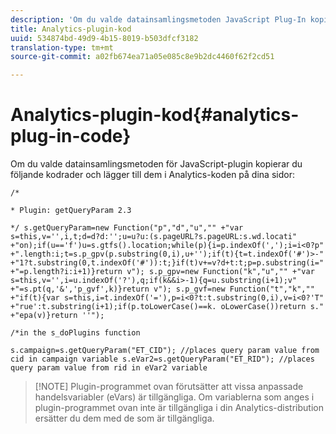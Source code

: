 ```yaml
---
description: 'Om du valde datainsamlingsmetoden JavaScript Plug-In kopierar du följande kodrader och lägger till dem i Analytics-koden på dina sidor '
title: Analytics-plugin-kod
uuid: 534874bd-49d9-4b15-8019-b503dfcf3182
translation-type: tm+mt
source-git-commit: a02fb674ea71a05e085c8e9b2dc4460f62f2cd51

---
```



# Analytics-plugin-kod{#analytics-plug-in-code}

Om du valde datainsamlingsmetoden för JavaScript-plugin kopierar du följande kodrader och lägger till dem i Analytics-koden på dina sidor:

`/*`

`* Plugin: getQueryParam 2.3`

`*/ s.getQueryParam=new Function("p","d","u","" +"var s=this,v='',i,t;d=d?d:'';u=u?u:(s.pageURL?s.pageURL:s.wd.locati" +"on);if(u=='f')u=s.gtfs().location;while(p){i=p.indexOf(',');i=i<0?p" +".length:i;t=s.p_gpv(p.substring(0,i),u+'');if(t){t=t.indexOf('#')>-" +"1?t.substring(0,t.indexOf('#')):t;}if(t)v+=v?d+t:t;p=p.substring(i=" +"=p.length?i:i+1)}return v"); s.p_gpv=new Function("k","u","" +"var s=this,v='',i=u.indexOf('?'),q;if(k&&i>-1){q=u.substring(i+1);v" +"=s.pt(q,'&','p_gvf',k)}return v"); s.p_gvf=new Function("t","k","" +"if(t){var s=this,i=t.indexOf('='),p=i<0?t:t.substring(0,i),v=i<0?'T" +"rue':t.substring(i+1);if(p.toLowerCase()==k. oLowerCase())return s." +"epa(v)}return ''");`

`/*in the s_doPlugins function`

`s.campaign=s.getQueryParam("ET_CID"); //places query param value from cid in campaign variable s.eVar2=s.getQueryParam("ET_RID"); //places query param value from rid in eVar2 variable`

> [!NOTE] Plugin-programmet ovan förutsätter att vissa anpassade handelsvariabler (eVars) är tillgängliga. Om variablerna som anges i plugin-programmet ovan inte är tillgängliga i din Analytics-distribution ersätter du dem med de som är tillgängliga.
